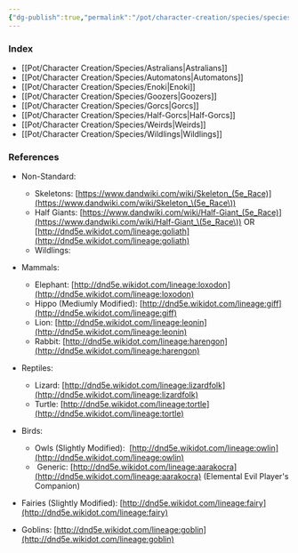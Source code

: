 ```yaml
---
{"dg-publish":true,"permalink":"/pot/character-creation/species/species-index/"}
---
```



### Index
- [[Pot/Character Creation/Species/Astralians\|Astralians]]
- [[Pot/Character Creation/Species/Automatons\|Automatons]]
- [[Pot/Character Creation/Species/Enoki\|Enoki]]
- [[Pot/Character Creation/Species/Goozers\|Goozers]]
- [[Pot/Character Creation/Species/Gorcs\|Gorcs]]
- [[Pot/Character Creation/Species/Half-Gorcs\|Half-Gorcs]]
- [[Pot/Character Creation/Species/Weirds\|Weirds]]
- [[Pot/Character Creation/Species/Wildlings\|Wildlings]]
### References
- Non-Standard:
	- Skeletons: [https://www.dandwiki.com/wiki/Skeleton_(5e_Race)](https://www.dandwiki.com/wiki/Skeleton_\(5e_Race\))
	- Half Giants: [https://www.dandwiki.com/wiki/Half-Giant_(5e_Race)](https://www.dandwiki.com/wiki/Half-Giant_\(5e_Race\)) OR [http://dnd5e.wikidot.com/lineage:goliath](http://dnd5e.wikidot.com/lineage:goliath)
	- Wildlings:
- Mammals:
	- Elephant: [http://dnd5e.wikidot.com/lineage:loxodon](http://dnd5e.wikidot.com/lineage:loxodon)
	- Hippo (Mediumly Modified): [http://dnd5e.wikidot.com/lineage:giff](http://dnd5e.wikidot.com/lineage:giff)
	- Lion: [http://dnd5e.wikidot.com/lineage:leonin](http://dnd5e.wikidot.com/lineage:leonin)
	- Rabbit: [http://dnd5e.wikidot.com/lineage:harengon](http://dnd5e.wikidot.com/lineage:harengon)

- Reptiles:
	- Lizard: [http://dnd5e.wikidot.com/lineage:lizardfolk](http://dnd5e.wikidot.com/lineage:lizardfolk)
	- Turtle: [http://dnd5e.wikidot.com/lineage:tortle](http://dnd5e.wikidot.com/lineage:tortle)
- Birds:
	- Owls (Slightly Modified):  [http://dnd5e.wikidot.com/lineage:owlin](http://dnd5e.wikidot.com/lineage:owlin)
	-  Generic: [http://dnd5e.wikidot.com/lineage:aarakocra](http://dnd5e.wikidot.com/lineage:aarakocra) (Elemental Evil Player's Companion)
- Fairies (Slightly Modified): [http://dnd5e.wikidot.com/lineage:fairy](http://dnd5e.wikidot.com/lineage:fairy)
- Goblins: [http://dnd5e.wikidot.com/lineage:goblin](http://dnd5e.wikidot.com/lineage:goblin)